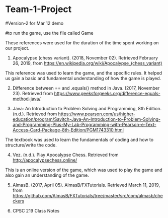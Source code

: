 # Team-1-Project

#Version-2 for Mar 12 demo 

#to run the game, use the file called Game

These references were used for the duration of the time spent working on our project.

1.	Apocalypse (chess variant). (2018, November 02). Retrieved February 26, 2019, from https://en.wikipedia.org/wiki/Apocalypse_(chess_variant)

This reference was used to learn the game, and the specific rules. It helped us gain a basic and fundamental understanding of how the game is played.

2.	Difference between == and .equals() method in Java. (2017, November 23). Retrieved from https://www.geeksforgeeks.org/difference-equals-method-java/

3.	Java: An Introduction to Problem Solving and Programming, 8th Edition. (n.d.). Retrieved from https://www.pearson.com/us/higher-education/program/Savitch-Java-An-Introduction-to-Problem-Solving-and-Programming-Plus-My-Lab-Programming-with-Pearson-e-Text-Access-Card-Package-8th-Edition/PGM1743310.html

The textbook was used to learn the fundamentals of coding and how to structure/write the code.

4.	Vez. (n.d.). Play Apocalypse Chess. Retrieved from http://apocalypsechess.online/

This is an online version of the game, which was used to play the game and also gain an understanding of the game. 

5.  AlmasB. (2017, April 05). AlmasB/FXTutorials. Retrieved March 11, 2019, from https://github.com/AlmasB/FXTutorials/tree/master/src/com/almasb/checkers 

6.	CPSC 	219 Class Notes

